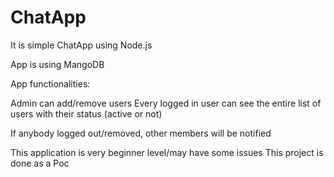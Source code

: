 # ChatApp
It is simple ChatApp using Node.js 

App is using MangoDB 

App functionalities:

Admin can add/remove users 
Every logged in user can see the entire list of users with their status (active or not)

If anybody logged out/removed, other members will be notified

This application is very beginner level/may have some issues
This project is done as a Poc


